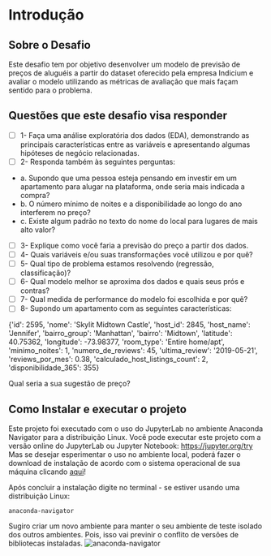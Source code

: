 # Introdução
## Sobre o Desafio
Este desafio tem por objetivo desenvolver um modelo de previsão de preços de aluguéis a partir do dataset oferecido pela empresa Indicium e avaliar o modelo
utilizando as métricas de avaliação que mais façam sentido para o problema.

## Questões que este desafio visa responder

- [ ] 1- Faça uma análise exploratória dos dados (EDA), demonstrando as principais características entre as variáveis e apresentando algumas hipóteses de negócio relacionadas.
- [ ] 2- Responda também às seguintes perguntas:
- a. Supondo que uma pessoa esteja pensando em investir em um apartamento para alugar na plataforma, onde seria mais indicada a compra?
- b. O número mínimo de noites e a disponibilidade ao longo do ano interferem no preço?
- c. Existe algum padrão no texto do nome do local para lugares de mais alto valor?
- [ ] 3- Explique como você faria a previsão do preço a partir dos dados.
- [ ] 4- Quais variáveis e/ou suas transformações você utilizou e por quê?
- [ ] 5- Qual tipo de problema estamos resolvendo (regressão, classificação)?
- [ ] 6- Qual modelo melhor se aproxima dos dados e quais seus prós e contras?
- [ ] 7- Qual medida de performance do modelo foi escolhida e por quê?
- [ ] 8- Supondo um apartamento com as seguintes características:

{'id': 2595,
 'nome': 'Skylit Midtown Castle',
 'host_id': 2845,
 'host_name': 'Jennifer',
 'bairro_group': 'Manhattan',
 'bairro': 'Midtown',
 'latitude': 40.75362,
 'longitude': -73.98377,
 'room_type': 'Entire home/apt',
 'minimo_noites': 1,
 'numero_de_reviews': 45,
 'ultima_review': '2019-05-21',
 'reviews_por_mes': 0.38,
 'calculado_host_listings_count': 2,
 'disponibilidade_365': 355}
 
Qual seria a sua sugestão de preço?

## Como Instalar e executar o projeto

Este projeto foi executado com o uso do JupyterLab no ambiente Anaconda Navigator para a distribuição Linux.
Você pode executar este projeto com a versão online do JupyterLab ou Jupyter Notebook: https://jupyter.org/try
Mas se desejar esperimentar o uso no ambiente local, poderá fazer o download de instalação de acordo com o sistema operacional de sua máquina clicando <a href="https://docs.anaconda.com/anaconda/install/" target="_blank" rel="noopener noreferrer">aqui</a>! 

Após concluir a instalação digite no terminal - se estiver usando uma distribuição Linux:

```
anaconda-navigator
```
Sugiro criar um novo ambiente para manter o seu ambiente de teste isolado dos outros ambientes. Pois, isso vai previnir o conflito de versões de bibliotecas instaladas.
![anaconda-navigator](https://github.com/user-attachments/assets/d4a9ebcd-5cbd-4cee-b9e4-a8725848f6af)

